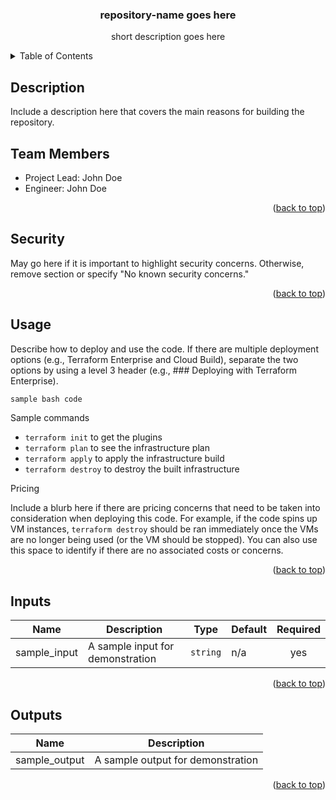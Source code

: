 <h3 align="center">repository-name goes here</h3>

  <p align="center">
    short description goes here
  </p>
</div>

<!-- TABLE OF CONTENTS -->
<details>
  <summary>Table of Contents</summary>
  <ol>
    <li><a href="#description">Description</a></li>
    <li><a href="#team-members">Team Members</a></li>
    <li><a href="#security">Security</a></li>
    <li><a href="#usage">Usage</a></li>
    <li><a href="#inputs">Inputs</a></li>
    <li><a href="#outputs">Outputs</a></li>
  </ol>
</details>


<!-- DESCRIPTION -->
## Description

Include a description here that covers the main reasons for building the repository.

<!-- TEAM MEMBERS -->
## Team Members

* Project Lead: John Doe
* Engineer: John Doe

<p align="right">(<a href="#readme-top">back to top</a>)</p>

<!-- SECURITY -->
## Security

May go here if it is important to highlight security concerns. Otherwise, remove section or specify "No known security concerns."

<p align="right">(<a href="#readme-top">back to top</a>)</p>

<!-- USAGE -->
## Usage

Describe how to deploy and use the code. If there are multiple deployment options (e.g., Terraform Enterprise and Cloud Build), separate the two options by using a level 3 header (e.g., ### Deploying with Terraform Enterprise).

   ```bash
   sample bash code
   ```

Sample commands

- `terraform init` to get the plugins
- `terraform plan` to see the infrastructure plan
- `terraform apply` to apply the infrastructure build
- `terraform destroy` to destroy the built infrastructure

Pricing

Include a blurb here if there are pricing concerns that need to be taken into consideration when deploying this code. For example, if the code spins up VM instances, `terraform destroy` should be ran immediately once the VMs are no longer being used (or the VM should be stopped). You can also use this space to identify if there are no associated costs or concerns.

<p align="right">(<a href="#readme-top">back to top</a>)</p>

## Inputs

| Name | Description | Type | Default | Required |
|------|-------------|------|---------|:--------:|
| sample\_input | A sample input for demonstration | `string` | n/a | yes |

<p align="right">(<a href="#readme-top">back to top</a>)</p>

## Outputs

| Name | Description |
|------|-------------|
| sample\_output | A sample output for demonstration |

<p align="right">(<a href="#readme-top">back to top</a>)</p>
